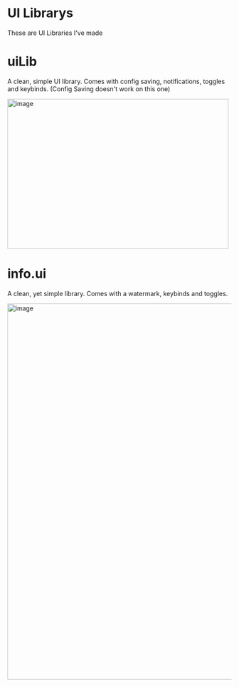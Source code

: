 # UI Librarys
These are UI Libraries I've made

# uiLib

A clean, simple UI library.
Comes with config saving, notifications, toggles and keybinds. (Config Saving doesn't work on this one)

<img width="497" height="337" alt="image" src="https://github.com/user-attachments/assets/6d01d026-66b2-4cf2-bf8c-f9e7f0b0b1aa" />

# info.ui

A clean, yet simple library.
Comes with a watermark, keybinds and toggles.

<img width="1624" height="845" alt="image" src="https://github.com/user-attachments/assets/864b61e2-5543-4bd2-97b3-6de6bf0be1d3" />
